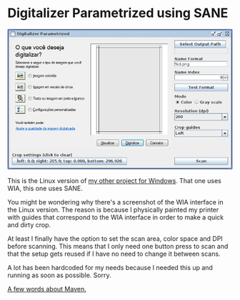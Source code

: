# Digitalizer Parametrized using SANE

![Graphical User Interface (GUI)](image/GUI.png)

This is the Linux version of [my other project for Windows](https://github.com/GuiRitter/DigitalizerParametrized). That one uses WIA, this one uses SANE.

You might be wondering why there's a screenshot of the WIA interface in the Linux version. The reason is because I physically painted my printer with guides that correspond to the WIA interface in order to make a quick and dirty crop.

At least I finally have the option to set the scan area, color space and DPI before scanning. This means that I only need one button press to scan and that the setup gets reused if I have no need to change it between scans.

A lot has been hardcoded for my needs because I needed this up and running as soon as possible. Sorry.

[A few words about Maven.](https://gist.github.com/GuiRitter/1834bd024756e08ab422026a7cd24605)
